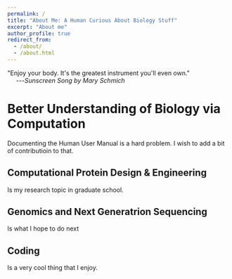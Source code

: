 ```yaml
---
permalink: /
title: "About Me: A Human Curious About Biology Stuff"
excerpt: "About me"
author_profile: true
redirect_from: 
  - /about/
  - /about.html
---
```


"Enjoy your body. It's the greatest instrument you'll even own." <br>
&nbsp;&nbsp;&nbsp;&nbsp; ---<cite>Sunscreen Song by Mary Schmich</cite>


Better Understanding of Biology via Computation
======
Documenting the Human User Manual is a hard problem.
I wish to add a bit of contributioin to that.

Computational Protein Design & Engineering
------
Is my research topic in graduate school.

Genomics and Next Generatrion Sequencing
------
Is what I hope to do next

Coding
------
Is a very cool thing that I enjoy.

